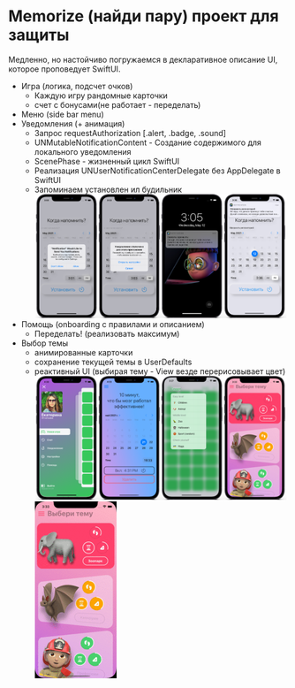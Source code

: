 # Memorize (найди пару) проект для защиты
Медленно, но настойчиво погружаемся в декларативное описание UI, которое проповедует SwiftUI.

- Игра (логика, подсчет очков)
    - Каждую игру рандомные карточки
    - счет с бонусами(не работает - переделать) 
- Меню (side bar menu)
- Уведомления (+ анимация)
    - Запрос requestAuthorization [.alert, .badge, .sound]
    - UNMutableNotificationContent - Создание содержимого для локального уведомления
    - ScenePhase - жизненный цикл SwiftUI
    - Реализация UNUserNotificationCenterDelegate без AppDelegate в SwiftUI
    - Запоминаем установлен ил будильник
    <img src="https://github.com/ihValery/Notification/blob/main/Notification.png?raw=true"></a>
- Помощь (onboarding с правилами и описанием)
    - Переделать! (реализовать максимум)
- Выбор темы
    - анимированные карточки
    - сохранение текущей темы в UserDefaults
    - реактивный UI (выбирая тему - View везде перерисовывает цвет)
    <img src="https://github.com/ihValery/Memorize/blob/main/Memorize/ImageForReadme/previewApp.png?raw=true"></a> <img src="https://github.com/ihValery/Memorize/blob/main/Memorize/ImageForReadme/NewTheme75.gif?raw=true"></a>
